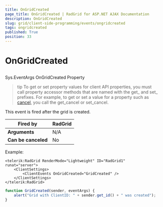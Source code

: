 ```yaml
---
title: OnGridCreated
page_title: OnGridCreated | RadGrid for ASP.NET AJAX Documentation
description: OnGridCreated
slug: grid/client-side-programming/events/ongridcreated
tags: ongridcreated
published: True
position: 33
---
```


# OnGridCreated



## 

Sys.EventArgs OnGridCreated Property

>tip To get or set property values for client API properties, you must call property accessor methods that are named with the get_ and set_ prefixes. For example, to get or set a value for a property such as [cancel](http://msdn.microsoft.com/en-us/library/bb310859.aspx), you call the get_cancel or set_cancel.
>


This event is fired after the grid is created.


|  **Fired by**  | RadGrid |
| ------ | ------ |
| **Arguments** |N/A|
| **Can be canceled** |No|

Example:

````ASP.NET
<telerik:RadGrid RenderMode="Lightweight" ID="RadGrid1" runat="server">
    <ClientSettings>
        <ClientEvents OnGridCreated="GridCreated" />
    </ClientSettings>
</telerik:RadGrid>
````

````JavaScript
function GridCreated(sender, eventArgs) {
    alert("Grid with ClientID: " + sender.get_id() + " was created");
}
````


